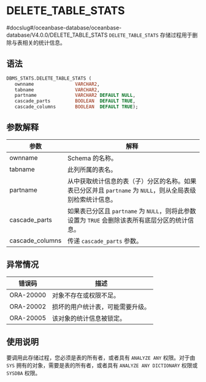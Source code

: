 DELETE_TABLE_STATS 
=======================================
#docslug#/oceanbase-database/oceanbase-database/V4.0.0/DELETE_TABLE_STATS
`DELETE_TABLE_STATS` 存储过程用于删除与表相关的统计信息。

语法 
-----------------------

```sql
DBMS_STATS.DELETE_TABLE_STATS (
   ownname               VARCHAR2, 
   tabname               VARCHAR2, 
   partname              VARCHAR2 DEFAULT NULL,
   cascade_parts         BOOLEAN  DEFAULT TRUE, 
   cascade_columns       BOOLEAN  DEFAULT TRUE);
```



参数解释 
-------------------------



|       参数        |                               解释                               |
|-----------------|----------------------------------------------------------------|
| ownname         | Schema 的名称。                                                    |
| tabname         | 此列所属的表名。                                                       |
| partname        | 从中获取统计信息的表（子）分区的名称。如果表已分区并且 `partname` 为 `NULL`，则从全局表级别检索统计信息。 |
| cascade_parts   | 如果表已分区且 `partname` 为 `NULL`，则将此参数设置为 `TRUE` 会删除该表所有底层分区的统计信息。  |
| cascade_columns | 传递 `cascade_parts` 参数。                                         |



异常情况 
-------------------------



|    错误码    |        描述        |
|-----------|------------------|
| ORA-20000 | 对象不存在或权限不足。      |
| ORA-20002 | 损坏的用户统计表，可能需要升级。 |
| ORA-20005 | 该对象的统计信息被锁定。     |



使用说明 
-------------------------

要调用此存储过程，您必须是表的所有者，或者具有 `ANALYZE ANY` 权限。对于由 `SYS` 拥有的对象，需要是表的所有者，或者具有 `ANALYZE ANY DICTIONARY` 权限或 `SYSDBA` 权限。
